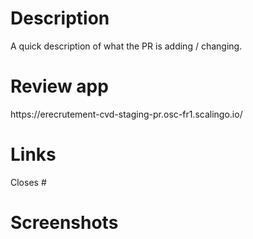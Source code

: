 # Description

A quick description of what the PR is adding / changing.

# Review app

https://erecrutement-cvd-staging-pr<PR-NUMBER>.osc-fr1.scalingo.io/

# Links

Closes #<ISSUE-NUMBER>

# Screenshots
